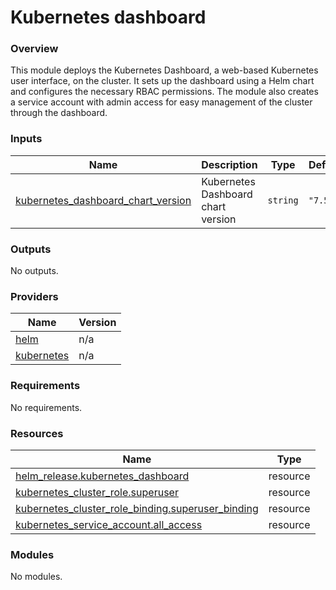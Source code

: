 # Kubernetes dashboard 

### Overview

This module deploys the Kubernetes Dashboard, a web-based Kubernetes user interface, on the cluster. It sets up the dashboard using a Helm chart and configures the necessary RBAC permissions. The module also creates a service account with admin access for easy management of the cluster through the dashboard.

### Inputs

| Name | Description | Type | Default | Required |
|------|-------------|------|---------|:--------:|
| <a name="input_kubernetes_dashboard_chart_version"></a> [kubernetes\_dashboard\_chart\_version](#input\_kubernetes\_dashboard\_chart\_version) | Kubernetes Dashboard chart version | `string` | `"7.5.0"` | no |

### Outputs

No outputs.

### Providers

| Name | Version |
|------|---------|
| <a name="provider_helm"></a> [helm](#provider\_helm) | n/a |
| <a name="provider_kubernetes"></a> [kubernetes](#provider\_kubernetes) | n/a |

### Requirements

No requirements.

### Resources

| Name | Type |
|------|------|
| [helm_release.kubernetes_dashboard](https://registry.terraform.io/providers/hashicorp/helm/latest/docs/resources/release) | resource |
| [kubernetes_cluster_role.superuser](https://registry.terraform.io/providers/hashicorp/kubernetes/latest/docs/resources/cluster_role) | resource |
| [kubernetes_cluster_role_binding.superuser_binding](https://registry.terraform.io/providers/hashicorp/kubernetes/latest/docs/resources/cluster_role_binding) | resource |
| [kubernetes_service_account.all_access](https://registry.terraform.io/providers/hashicorp/kubernetes/latest/docs/resources/service_account) | resource |

### Modules

No modules.

